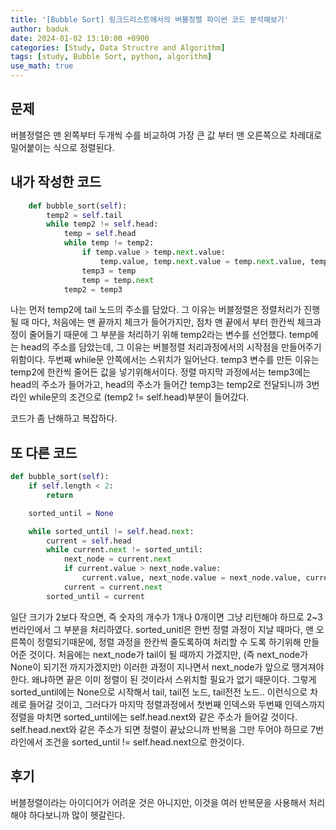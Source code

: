 ```yaml
---
title: '[Bubble Sort] 링크드리스트에서의 버블정렬 파이썬 코드 분석해보기'
author: baduk
date: 2024-01-02 13:10:00 +0900
categories: [Study, Data Structre and Algorithm]
tags: [study, Bubble Sort, python, algorithm]
use_math: true
---
```

<script async src="https://pagead2.googlesyndication.com/pagead/js/adsbygoogle.js?client=ca-pub-2582023706445264"
     crossorigin="anonymous"></script>

## 문제
버블정렬은 맨 왼쪽부터 두개씩 수를 비교하여 가장 큰 값 부터 맨 오른쪽으로 차례대로 밀어붙이는 식으로 정렬된다.

## 내가 작성한 코드
```python
    def bubble_sort(self):
        temp2 = self.tail
        while temp2 != self.head:
            temp = self.head
            while temp != temp2:
                if temp.value > temp.next.value:
                    temp.value, temp.next.value = temp.next.value, temp.value
                temp3 = temp
                temp = temp.next
            temp2 = temp3
```
나는 먼저 temp2에 tail 노드의 주소를 담았다. 그 이유는 버블정렬은 정렬처리가 진행 될 때 마다, 처음에는 맨 끝까지 체크가 들어가지만, 점차 맨 끝에서 부터 한칸씩 체크과정이 줄어들기 때문에 그 부분을 처리하기 위해 temp2라는 변수를 선언했다. temp에는 head의 주소를 담았는데, 그 이유는 버블정렬 처리과정에서의 시작점을 만들어주기 위함이다. 두번째 while문 안쪽에서는 스위치가 일어난다. temp3 변수를 만든 이유는 temp2에 한칸씩 줄어든 값을 넣기위해서이다. 정렬 마지막 과정에서는 temp3에는 head의 주소가 들어가고, head의 주소가 들어간 temp3는 temp2로 전달되니까 3번라인 while문의 조건으로 (temp2 != self.head)부분이 들어갔다.

 코드가 좀 난해하고 복잡하다.

## 또 다른 코드
```python
def bubble_sort(self):
    if self.length < 2:
        return

    sorted_until = None

    while sorted_until != self.head.next:
        current = self.head
        while current.next != sorted_until:
            next_node = current.next
            if current.value > next_node.value:
                current.value, next_node.value = next_node.value, current.value
            current = current.next
        sorted_until = current
```
일단 크기가 2보다 작으면, 즉 숫자의 개수가 1개나 0개이면 그냥 리턴해야 하므로 2~3번라인에서 그 부분을 처리하였다. sorted_unitl은 한번 정렬 과정이 지날 때마다, 맨 오른쪽이 정렬되기때문에, 정렬 과정을 한칸씩 줄도록하여 처리할 수 도록 하기위해 만들어준 것이다. 처음에는 next_node가 tail이 될 때까지 가겠지만, (즉 next_node가 None이 되기전 까지가겠지만) 이러한 과정이 지나면서 next_node가 앞으로 땡겨져야 한다. 왜냐하면 끝은 이미 정렬이 된 것이라서 스위치할 필요가 없기 때문이다. 그렇게 sorted_until에는 None으로 시작해서 tail, tail전 노드, tail전전 노드.. 이런식으로 차례로 들어갈 것이고, 그러다가 마지막 정렬과정에서 첫번째 인덱스와 두번째 인덱스까지 정렬을 마치면 sorted_until에는 self.head.next와 같은 주소가 들어갈 것이다. self.head.next와 같은 주소가 되면 정렬이 끝났으니까 반복을 그만 두어야 하므로 7번라인에서 조건을 sorted_until != self.head.next으로 한것이다.

## 후기
버블정렬이라는 아이디어가 어려운 것은 아니지만, 이것을 여러 반복문을 사용해서 처리해야 하다보니까 많이 헷갈린다.

<script async src="https://pagead2.googlesyndication.com/pagead/js/adsbygoogle.js?client=ca-pub-2582023706445264"
     crossorigin="anonymous"></script>